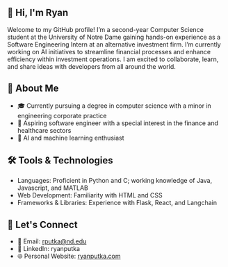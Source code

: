 ## 👋 Hi, I'm Ryan

Welcome to my GitHub profile! I’m a second-year Computer Science student at the University of Notre Dame gaining hands-on experience as a Software Engineering Intern at an alternative investment firm. I’m currently working on AI initiatives to streamline financial processes and enhance efficiency within investment operations. I am excited to collaborate, learn, and share ideas with developers from all around the world.

## 🚀 About Me

- 🎓 Currently pursuing a degree in computer science with a minor in engineering corporate practice
- 🎯 Aspiring software engineer with a special interest in the finance and healthcare sectors
- 🤖 AI and machine learning enthusiast

## 🛠️ Tools & Technologies

- Languages: Proficient in Python and C; working knowledge of Java, Javascript, and MATLAB
- Web Development: Familiarity with HTML and CSS
- Frameworks & Libraries: Experience with Flask, React, and Langchain

## 📣 Let's Connect

- 📧 Email: rputka@nd.edu
- 💼 LinkedIn: ryanputka
- 🌐 Personal Website: [ryanputka.com](https://ryanputka.com)
